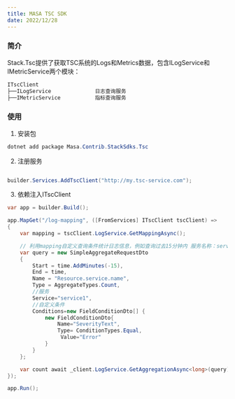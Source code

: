 ```yaml
---
title: MASA TSC SDK
date: 2022/12/28
---
```


### 简介

Stack.Tsc提供了获取TSC系统的Logs和Metrics数据，包含ILogService和IMetricService两个模块：

```csharp 
ITscClient
├──ILogService              日志查询服务
├──IMetricService           指标查询服务
```
### 使用

1. 安装包

```csharp 
dotnet add package Masa.Contrib.StackSdks.Tsc
```

2. 注册服务

```csharp 

builder.Services.AddTscClient("http://my.tsc-service.com");
```

3. 依赖注入ITscClient

```csharp 
var app = builder.Build();

app.MapGet("/log-mapping", ([FromServices] ITscClient tscClient) =>
{
    var mapping = tscClient.LogService.GetMappingAsync();

    // 利用mapping自定义查询条件统计日志信息，例如查询过去15分钟内 服务名称：service1  的错误日志总条数
    var query = new SimpleAggregateRequestDto
    {
        Start = time.AddMinutes(-15),            
        End = time,
        Name = "Resource.service.name",
        Type = AggregateTypes.Count,
        //服务
        Service="service1",
        //自定义条件
        Conditions=new FieldConditionDto[] {
            new FieldConditionDto{
                Name="SeverityText",
                Type= ConditionTypes.Equal,
                 Value="Error"
            }
        }
    };

    var count await _client.LogService.GetAggregationAsync<long>(query);
});

app.Run();
```